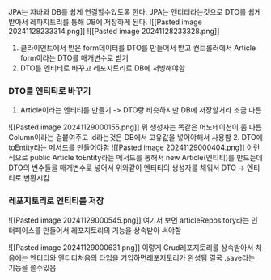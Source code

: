 
JPA는 자바와 DB를 쉽게 연결할수있도록 한다.
JPA는 엔티티라는것으로 DTO를 쉽게 받아서 레파지토리를 통해 DB에 저장하게 된다.
![[Pasted image 20241128233314.png]]
![[Pasted image 20241128233328.png]]


1. 클라이언트에서 받은 form데이터를 DTO를 만들어서 받고 컨트롤러에서 Article form이라는 DTO를 매개변수로 받기
2. DTO를 엔티티로 바꾸고 레포지토리로 DB에 서빙해야함


### DTO를 엔티티로 바꾸기
1. Article이라는 엔티티를 만들기  -> DTO랑 비슷하지만 DB에 저장할거라 조금 다름

![[Pasted image 20241129000155.png]]
뭐 생성자는 똑같은 어노테이션이 좀 다름 Column이라는 걸붙여주고 id라는것은
DB에서 고유값을 넣어야해서 사용함
2. DTO에 toEntity라는 메서드를 만들어야함 
![[Pasted image 20241129000404.png]]
이런식으로 public Article toEntity라는 메서드를 통해서 new Article(엔티티)를 만드는데 DTO의 변수들을 매개변수로 넣어서 위와같이 엔티티의 생성자를 채워서 DTO -> 엔티티로 변환시킴



### 레포지토리로 엔티티를 저장

![[Pasted image 20241129000545.png]]
여기서 보면 articleRepository라는 인터페이스를 만들어서 레포지토리의 기능을 상속받아 써야함

![[Pasted image 20241129000631.png]]
이렇게 Crud레포지토리를 상속받아서 처음에는 엔티티와 엔티티처음의 타입을 기입하면레포지토리가 완성됨 
결국 .save라는 기능을 쓸수있음